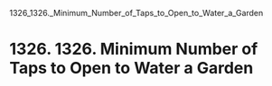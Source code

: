 1326_1326._Minimum_Number_of_Taps_to_Open_to_Water_a_Garden
# 1326. 1326. Minimum Number of Taps to Open to Water a Garden

